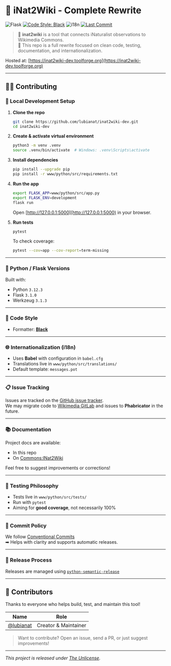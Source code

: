 # 🌿 iNat2Wiki - Complete Rewrite

![Flask](https://img.shields.io/badge/Flask-3.1.0-blue)
[![Code Style: Black](https://img.shields.io/badge/code%20style-black-000000.svg)](https://github.com/psf/black)
![i18n](https://img.shields.io/badge/i18n-Babel-green)
[![Last Commit](https://img.shields.io/github/last-commit/lubianat/inat2wiki-dev.svg)](https://github.com/lubianat/inat2wiki-dev/commits/main)

> 🌱 **inat2wiki** is a tool that connects iNaturalist observations to Wikimedia Commons.  
> 🔧 This repo is a full rewrite focused on clean code, testing, documentation, and internationalization.

Hosted at: [https://inat2wiki-dev.toolforge.org](https://inat2wiki-dev.toolforge.org)

---

## 🧑‍💻 Contributing

### 🔧 Local Development Setup

1. **Clone the repo**
   ```bash
   git clone https://github.com/lubianat/inat2wiki-dev.git
   cd inat2wiki-dev
   ```

2. **Create & activate virtual environment**
   ```bash
   python3 -m venv .venv
   source .venv/bin/activate  # Windows: .venv\Scripts\activate
   ```

3. **Install dependencies**
   ```bash
   pip install --upgrade pip
   pip install -r www/python/src/requirements.txt
   ```

4. **Run the app**
   ```bash
   export FLASK_APP=www/python/src/app.py
   export FLASK_ENV=development
   flask run
   ```
   Open [http://127.0.0.1:5000](http://127.0.0.1:5000) in your browser.

5. **Run tests**
   ```bash
   pytest
   ```

   To check coverage:
   ```bash
   pytest --cov=app --cov-report=term-missing
   ```

---

### 🐍 Python / Flask Versions

Built with:
- Python `3.12.3`
- Flask `3.1.0`
- Werkzeug `3.1.3`

---

### 🧹 Code Style

- Formatter: [**Black**](https://github.com/psf/black)

---

### 🌐 Internationalization (i18n)

- Uses **Babel** with configuration in `babel.cfg`
- Translations live in `www/python/src/translations/`
- Default template: `messages.pot`

---

### 📋 Issue Tracking

Issues are tracked on the [GitHub issue tracker](https://github.com/lubianat/inat2wiki-dev/issues).  
We may migrate code to [Wikimedia GitLab](https://gitlab.wikimedia.org) and issues to **Phabricator** in the future.

---

### 📚 Documentation

Project docs are available:
- In this repo
- On [Commons:INat2Wiki](https://commons.wikimedia.org/wiki/Commons:INat2Wiki)

Feel free to suggest improvements or corrections!

---

### 🧪 Testing Philosophy

- Tests live in `www/python/src/tests/`
- Run with `pytest`
- Aiming for **good coverage**, not necessarily 100%

---

### 📝 Commit Policy

We follow [Conventional Commits](https://www.conventionalcommits.org/en/v1.0.0-beta.2/)  
➡ Helps with clarity and supports automatic releases.

---

### 🚀 Release Process

Releases are managed using [`python-semantic-release`](https://python-semantic-release.readthedocs.io/en/latest/)

---

## 👥 Contributors

Thanks to everyone who helps build, test, and maintain this tool!

| Name | Role |
|------|------|
| [@lubianat](https://github.com/lubianat) | Creator & Maintainer |

> Want to contribute? Open an issue, send a PR, or just suggest improvements!

---

_This project is released under [The Unlicense](LICENSE)._
